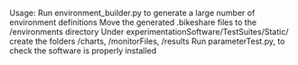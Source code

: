 
Usage:
Run environment_builder.py to generate a large number of environment definitions
Move the generated .bikeshare files to the /environments directory
Under experimentationSoftware/TestSuites/Static/ create the folders /charts, /monitorFiles, /results 
Run parameterTest.py, to check the software is properly installed
